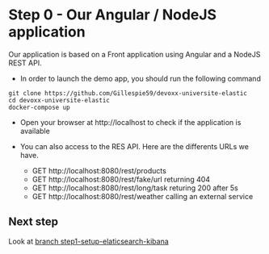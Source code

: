 # Step 0 - Our Angular / NodeJS application

Our application is based on a Front application using Angular and a NodeJS REST API.

* In order to launch the demo app, you should run the following command

```shell
git clone https://github.com/Gillespie59/devoxx-universite-elastic
cd devoxx-universite-elastic
docker-compose up
```

* Open your browser at http://localhost to check if the application is available

* You can also access to the RES API. Here are the differents URLs we have.
  * GET http://localhost:8080/rest/products
  * GET http://localhost:8080/rest/fake/url returning 404
  * GET http://localhost:8080/rest/long/task returing 200 after 5s
  * GET http://localhost:8080/rest/weather calling an external service

## Next step

Look at [branch step1-setup-elaticsearch-kibana](https://github.com/Gillespie59/devoxx-universite-elastic/tree/step1-setup-elaticsearch-kibana)
